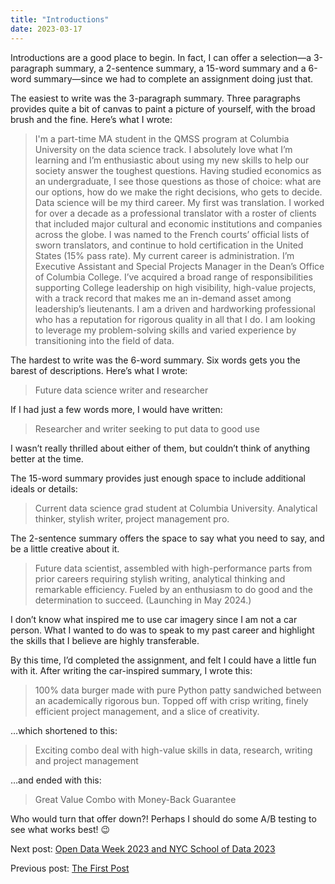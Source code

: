 ```yaml
---
title: "Introductions"
date: 2023-03-17
---
```

<p>Introductions are a good place to begin. In fact, I can offer a selection—a 3-paragraph summary, a 2-sentence summary, a 15-word summary and a 6-word summary—since we had to complete an assignment doing just that.</p>
<p>The easiest to write was the 3-paragraph summary. Three paragraphs provides quite a bit of canvas to paint a picture of yourself, with the broad brush and the fine. Here’s what I wrote:
<blockquote>I'm a part-time MA student in the QMSS program at Columbia University on the data science track. I absolutely love what I’m learning and I’m enthusiastic about using my new skills to help our society answer the toughest questions. Having studied economics as an undergraduate, I see those questions as those of choice: what are our options, how do we make the right decisions, who gets to decide.
Data science will be my third career. My first was translation. I worked for over a decade as a professional translator with a roster of clients that included major cultural and economic institutions and companies across the globe. I was named to the French courts’ official lists of sworn translators, and continue to hold certification in the United States (15% pass rate). My current career is administration. I’m Executive Assistant and Special Projects Manager in the Dean’s Office of Columbia College. I’ve acquired a broad range of responsibilities supporting College leadership on high visibility, high-value projects, with a track record that makes me an in-demand asset among leadership’s lieutenants.
I am a driven and hardworking professional who has a reputation for rigorous quality in all that I do. I am looking to leverage my problem-solving skills and varied experience by transitioning into the field of data.</blockquote></p>
<p>The hardest to write was the 6-word summary. Six words gets you the barest of descriptions. Here’s what I wrote:
<blockquote>Future data science writer and researcher</blockquote></p>
<p>If I had just a few words more, I would have written:
<blockquote>Researcher and writer seeking to put data to good use</blockquote>
I wasn’t really thrilled about either of them, but couldn’t think of anything better at the time.</p>
<p>The 15-word summary provides just enough space to include additional ideals or details:
<blockquote>Current data science grad student at Columbia University. Analytical thinker, stylish writer, project management pro.</blockquote></p>
<p>The 2-sentence summary offers the space to say what you need to say, and be a little creative about it. 
<blockquote>Future data scientist, assembled with high-performance parts from prior careers requiring stylish writing, analytical thinking and remarkable efficiency. Fueled by an enthusiasm to do good and the determination to succeed. (Launching in May 2024.)</blockquote>
I don’t know what inspired me to use car imagery since I am not a car person. What I wanted to do was to speak to my past career and highlight the skills that I believe are highly transferable.</p>
<p>By this time, I’d completed the assignment, and felt I could have a little fun with it. After writing the car-inspired summary, I wrote this:
<blockquote>100% data burger made with pure Python patty sandwiched between an academically rigorous bun. Topped off with crisp writing, finely efficient project management, and a slice of creativity.</blockquote>
…which shortened to this: 
<blockquote>Exciting combo deal with high-value skills in data, research, writing and project management</blockquote>
…and ended with this:
<blockquote>Great Value Combo with Money-Back Guarantee</blockquote>
<p>Who would turn that offer down?! Perhaps I should do some A/B testing to see what works best! 😉</p>
<p>Next post: <a href="https://mf3321.github.io/2023/03/24/Open-Data-Week-2023-and-NYC-School-of-Data-2023.html">Open Data Week 2023 and NYC School of Data 2023</a></p>
<p>Previous post: <a href='https://mf3321.github.io/2023/03/16/The-First-Post.html'>The First Post</a></p>

